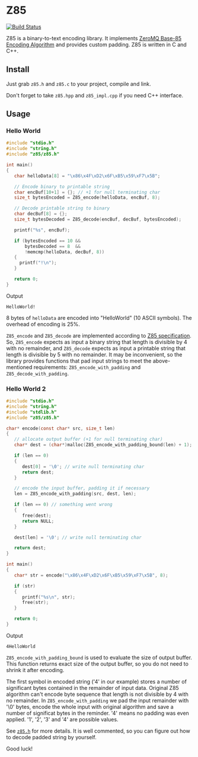 Z85
===

[![Build Status](https://travis-ci.com/Fullaxx/z85.svg?branch=master)](https://travis-ci.com/Fullaxx/z85)

Z85 is a binary-to-text encoding library. 
It implements [ZeroMQ Base-85 Encoding Algorithm](http://rfc.zeromq.org/spec:32/Z85) and provides custom padding. Z85 is written in C and C++.

Install
-------

Just grab <code>z85.h</code> and <code>z85.c</code> to your project, compile and link.

Don't forget to take <code>z85.hpp</code> and <code>z85_impl.cpp</code> if you need C++ interface.

Usage
-----

### Hello World
```c
#include "stdio.h"
#include "string.h"
#include "z85/z85.h"

int main()
{
   char helloData[8] = "\x86\x4F\xD2\x6F\xB5\x59\xF7\x5B";

   // Encode binary to printable string
   char encBuf[10+1] = {}; // +1 for null terminating char
   size_t bytesEncoded = Z85_encode(helloData, encBuf, 8);

   // Decode printable string to binary
   char decBuf[8] = {};
   size_t bytesDecoded = Z85_decode(encBuf, decBuf, bytesEncoded);

   printf("%s", encBuf);

   if (bytesEncoded == 10 &&
       bytesDecoded == 8  &&
       !memcmp(helloData, decBuf, 8))
   {
     printf("!\n");
   }

   return 0;
}
```

Output
```
HelloWorld!
```
8 bytes of <code>helloData</code> are encoded into "HelloWorld" (10 ASCII symbols). The overhead of encoding is 25%.

<code>Z85_encode</code> and <code>Z85_decode</code> are implemented according to
[Z85 specification](http://rfc.zeromq.org/spec:32/Z85).
So, <code>Z85_encode</code> expects as input a binary string that length is divisible by 4 with no remainder, and
<code>Z85_decode</code> expects as input a printable string that length is divisible by 5 with no remainder.
It may be inconvenient, so the library provides functions that pad input strings to meet the above-mentioned requirements:
<code>Z85_encode_with_padding</code> and <code>Z85_decode_with_padding</code>.

### Hello World 2
```c
#include "stdio.h"
#include "string.h"
#include "stdlib.h"
#include "z85/z85.h"

char* encode(const char* src, size_t len)
{
   // allocate output buffer (+1 for null terminating char)
   char* dest = (char*)malloc(Z85_encode_with_padding_bound(len) + 1);

   if (len == 0)
   {
      dest[0] = '\0'; // write null terminating char
      return dest;
   }

   // encode the input buffer, padding it if necessary
   len = Z85_encode_with_padding(src, dest, len);

   if (len == 0) // something went wrong
   {
      free(dest);
      return NULL;
   }

   dest[len] = '\0'; // write null terminating char

   return dest;
}

int main()
{
   char* str = encode("\x86\x4F\xD2\x6F\xB5\x59\xF7\x5B", 8);

   if (str)
   {
      printf("%s\n", str);
      free(str);
   }

   return 0;
}
```

Output
```
4HelloWorld
```

<code>Z85_encode_with_padding_bound</code> is used to evaluate the size of output buffer.
This function returns exact size of the output buffer, so you do not need to shrink it after encoding.

The first symbol in encoded string ('4' in our example) stores a number of significant bytes contained in the remainder of input data.
Original Z85 algorithm can't encode byte sequence that length is not divisible by 4 with no remainder. In <code>Z85_encode_with_padding</code>
we pad the input remainder with '\0' bytes, encode the whole input with original algorithm and save a number of significat bytes 
in the reminder. '4' means no padding was even applied. '1', '2', '3' and '4' are possible values.

See <code>[z85.h](https://github.com/artemkin/z85/blob/master/src/z85.h)</code> for more details. It is well commented, so you can figure out
how to decode padded string by yourself.

Good luck!
